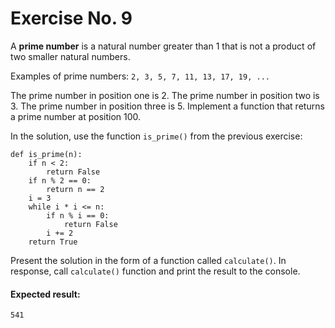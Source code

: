 # Exercise No. 9

A **prime number** is a natural number greater than 1 that is not a product of two smaller natural numbers.

Examples of prime numbers: `2, 3, 5, 7, 11, 13, 17, 19, ...`

The prime number in position one is 2. The prime number in position two is 3. The prime number in position three is 5. Implement a function that returns a prime number at position 100.

In the solution, use the function `is_prime()` from the previous exercise:

```
def is_prime(n):
    if n < 2:
        return False
    if n % 2 == 0:
        return n == 2
    i = 3
    while i * i <= n:
        if n % i == 0:
            return False
        i += 2
    return True
```

Present the solution in the form of a function called `calculate()`. In response, call `calculate()` function and print the result to the console.

#### Expected result:
`541`